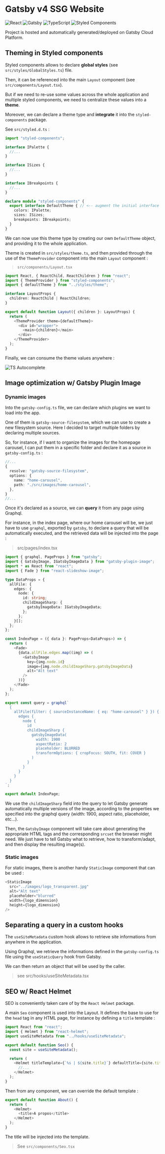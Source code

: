 # Gatsby v4 SSG Website

![React](https://img.shields.io/badge/react-%2320232a.svg?style=flat-square&logo=react&logoColor=%2361DAFB)
![Gatsby](https://img.shields.io/badge/Gatsby-%23663399.svg?style=flat-square&logo=gatsby&logoColor=white)
![TypeScript](https://img.shields.io/badge/typescript-%23007ACC.svg?style=flat-square&logo=typescript&logoColor=white)
![Styled Components](https://img.shields.io/badge/styled--components-DB7093?style=flat-square&logo=styled-components&logoColor=white)

Project is hosted and automatically generated/deployed on Gatsby Cloud Platform.

## Theming in Styled components

Styled components allows to declare **global styles** (see `src/styles/GlobalStyles.ts`) file.

Then, it can be referenced into the main `Layout` component (see `src/components/Layout.tsx`).

But if we need to re-use some values across the whole application and multiple styled components, we need to centralize these values into a **theme**.

Moreover, we can declare a theme type and **integrate** it into the `styled-components` package.

See `src/styled.d.ts` :

```typescript
import "styled-components";

interface IPalette {
  //...
}

interface ISizes {
  //...
}

interface IBreakpoints {
  //...
}

declare module "styled-components" {
  export interface DefaultTheme { // <-- augment the initial interface with the new attributes : will be available in the whole app
    colors: IPalette;
    sizes: ISizes;
    breakpoints: IBreakpoints;
  }
}
```

We can now use this theme type by creating our own `DefaultTheme` object, and providing it to the whole application.

Theme is created in `src/styles/theme.ts`, and then provided through the use of the `ThemeProvider` component into the main `Layout` component :

> `src/components/Layout.tsx`

```typescript
import React, { ReactChild, ReactChildren } from "react";
import { ThemeProvider } from "styled-components";
import { defaultTheme } from "../styles/theme";

interface LayoutProps {
  children: ReactChild | ReactChildren;
}

export default function Layout({ children }: LayoutProps) {
  return (
    <ThemeProvider theme={defaultTheme}>
      <div id="wrapper">
        <main>{children}</main>
      </div>
    </ThemeProvider>
  );
}
```

Finally, we can consume the theme values anywhere :

![TS Autocomplete](docs/styled-theme-autocomplete.png)

## Image optimization w/ Gatsby Plugin Image

### Dynamic images

Into the `gatsby-config.ts` file, we can declare which plugins we want to load into the app.

One of them is `gatsby-source-filesystem`, which we can use to create a new filesystem source. Here I decided to target multiple folders by declaring multiple sources.

So, for instance, if I want to organize the images for the homepage carousel, I can put them in a specific folder and declare it as a source in `gatsby-config.ts` :

```typescript
//...
{
  resolve: "gatsby-source-filesystem",
  options: {
    name: "home-carousel",
    path: "./src/images/home-carousel",
  },
}
//...
```

Once it's declared as a source, we can **query** it from any page using Graphql.

For instance, in the index page, where our home carousel will be, we just have to use `graphql`, exported by `gatsby`, to declare a query that will be automatically executed, and the retrieved data will be injected into the page :

> src/pages/index.tsx

```typescript
import { graphql, PageProps } from "gatsby";
import { GatsbyImage, IGatsbyImageData } from "gatsby-plugin-image";
import * as React from "react";
import { Fade } from "react-slideshow-image";

type DataProps = {
  allFile: {
    edges: {
      node: {
        id: string;
        childImageSharp: {
          gatsbyImageData: IGatsbyImageData;
        };
      };
    }[];
  };
};

const IndexPage = ({ data }: PageProps<DataProps>) => {
  return (
    <Fade>
      {data.allFile.edges.map((img) => (
        <GatsbyImage
          key={img.node.id}
          image={img.node.childImageSharp.gatsbyImageData}
          alt="Alt text"
        />
      ))}
    </Fade>
  );
};

export const query = graphql`
  {
    allFile(filter: { sourceInstanceName: { eq: "home-carousel" } }) {
      edges {
        node {
          id
          childImageSharp {
            gatsbyImageData(
              width: 1900
              aspectRatio: 2
              placeholder: BLURRED
              transformOptions: { cropFocus: SOUTH, fit: COVER }
            )
          }
        }
      }
    }
  }
`;

export default IndexPage;
```

We use the `childImageSharp` field into the query to let Gatsby generate automatically multiple versions of the image, according to the properties we specified into the graphql query (width: 1900, aspect ratio, placeholder, etc...).

Then, the `GatsbyImage` component will take care about generating the appropriate HTML tags and the corresponding `srcset` the browser might need. We just have to tell Gatsby what to retrieve, how to transform/adapt, and then display the resulting image(s).

### Static images

For static images, there is another handy `StaticImage` component that can be used :

```typescript
<StaticImage
  src="../images/logo_transparent.jpg"
  alt="Alt text"
  placeholder="blurred"
  width={logo_dimension}
  height={logo_dimension}
/>
```

## Separating a query in a custom hooks

The `useSiteMetadata` custom hook allows to retrieve site informations from anywhere in the application.

Using Graphql, we retrieve the informations defined in the `gatsby-config.ts` file using the `useStaticQuery` hook from Gatsby.

We can then return an object that will be used by the caller.

> see src/hooks/useSiteMetadata.tsx

## SEO w/ React Helmet

SEO is conveniently taken care of by the `React Helmet` package.

A main `Seo` component is used into the Layout. It defines the base to use for the `head` tag in any HTML page, for instance by defining a `title` template :

```typescript
import React from "react";
import { Helmet } from "react-helmet";
import useSiteMetadata from "../hooks/useSiteMetadata";

export default function Seo() {
  const site = useSiteMetadata();

  return (
    <Helmet titleTemplate={`%s | ${site.title}`} defaultTitle={site.title}>
      //...
    </Helmet>
  );
}
```

Then from any component, we can override the default template :

```typescript
export default function About() {
  return (
    <Helmet>
      <title>A propos</title>
    </Helmet>
  );
}
```

The title will be injected into the template.

> See `src/components/Seo.tsx`
